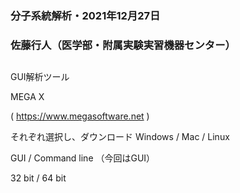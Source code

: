 ### 分子系統解析・2021年12月27日

### 佐藤行人（医学部・附属実験実習機器センター）

##

GUI解析ツール

MEGA X

( https://www.megasoftware.net )

それぞれ選択し、ダウンロード
Windows / Mac / Linux

GUI / Command line （今回はGUI）

32 bit / 64 bit
